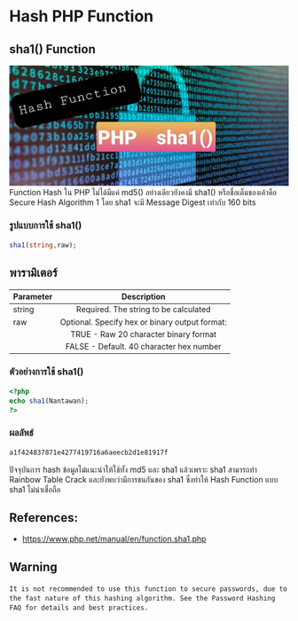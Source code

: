 # Hash PHP Function

## sha1() Function

![](sha1.jpg)
Function Hash ใน PHP ไม่ได้มีแค่ md5() อย่างเดียวยังคงมี sha1() หรือชื่อเต็มของเค้าคือ Secure Hash Algorithm 1
โดย sha1 จะมี Message Digest เท่ากับ 160 bits 

### รูปแบบการใช้ sha1()
````PHP
sha1(string,raw);
````

## พารามิเตอร์ 
|  Parameter  |                     Description                           |
|-------------|:---------------------------------------------------------:|
|string       |Required. The string to be calculated                      |
|raw          |Optional. Specify hex or binary output format:             |
|             |            TRUE - Raw 20 character binary format          |
|             |             FALSE - Default. 40 character hex number      |


### ตัวอย่างการใช้ sha1()
````PHP
<?php
echo sha1(Nantawan);
?>
````

### ผลลัพธ์
````PHP
a1f424837871e4277419716a6aeecb2d1e81917f
````

ปัจจุบันการ hash ข้อมูลไม่แนะนำให้ใช้ทั้ง md5 และ sha1 แล้วเพราะ sha1 สามารถทำ Rainbow Table Crack
และยังพบว่ามีการชนกันของ sha1 ซึ่งทำให้ Hash Function แบบ sha1 ไม่น่าเชื่อถือ

## References:
- https://www.php.net/manual/en/function.sha1.php

## Warning
`It is not recommended to use this function to secure passwords, due to the fast nature of this hashing algorithm. See the Password Hashing FAQ for details and best practices.`
